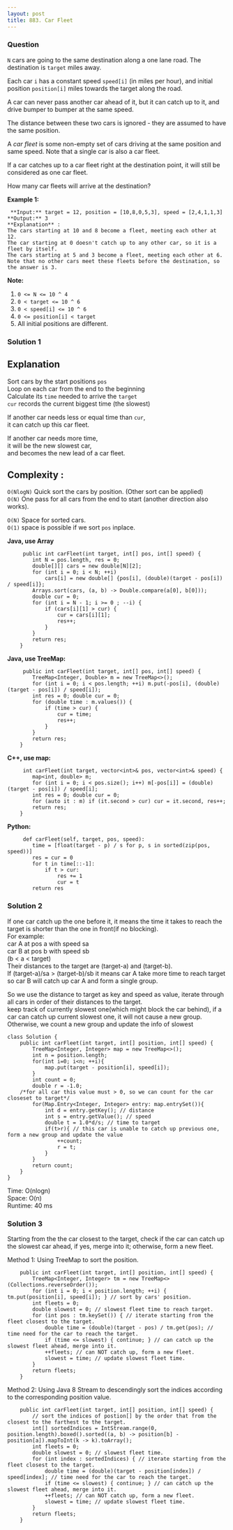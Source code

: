 ```yaml
---
layout: post
title: 883. Car Fleet
---
```

### Question
`N` cars are going to the same destination along a one lane road.  The
destination is `target` miles away.

Each car `i` has a constant speed `speed[i]` (in miles per hour), and initial
position `position[i]` miles towards the target along the road.

A car can never pass another car ahead of it, but it can catch up to it, and
drive bumper to bumper at the same speed.

The distance between these two cars is ignored - they are assumed to have the
same position.

A _car fleet_ is some non-empty set of cars driving  at the same position and
same speed.  Note that a single car is also a car fleet.

If a car catches up to a car fleet right at the destination point, it will
still be considered as one car fleet.

  
How many car fleets will arrive at the destination?



 **Example 1:**

    
    
     **Input:** target = 12, position = [10,8,0,5,3], speed = [2,4,1,1,3]
    **Output:** 3
    **Explanation** :
    The cars starting at 10 and 8 become a fleet, meeting each other at 12.
    The car starting at 0 doesn't catch up to any other car, so it is a fleet by itself.
    The cars starting at 5 and 3 become a fleet, meeting each other at 6.
    Note that no other cars meet these fleets before the destination, so the answer is 3.
    

  
**Note:**

  1. `0 <= N <= 10 ^ 4`
  2. `0 < target <= 10 ^ 6`
  3. `0 < speed[i] <= 10 ^ 6`
  4. `0 <= position[i] < target`
  5. All initial positions are different.

### Solution 1
##  **Explanation**

Sort cars by the start positions `pos`  
Loop on each car from the end to the beginning  
Calculate its `time` needed to arrive the `target`  
`cur` records the current biggest time (the slowest)

If another car needs less or equal time than `cur`,  
it can catch up this car fleet.

If another car needs more time,  
it will be the new slowest car,  
and becomes the new lead of a car fleet.  
  

##  **Complexity** :

`O(NlogN)` Quick sort the cars by position. (Other sort can be applied)  
`O(N)` One pass for all cars from the end to start (another direction also
works).

`O(N)` Space for sorted cars.  
`O(1)` space is possible if we sort `pos` inplace.  
  

 **Java, use Array**

    
    
         public int carFleet(int target, int[] pos, int[] speed) {
            int N = pos.length, res = 0;
            double[][] cars = new double[N][2];
            for (int i = 0; i < N; ++i)
                cars[i] = new double[] {pos[i], (double)(target - pos[i]) / speed[i]};
            Arrays.sort(cars, (a, b) -> Double.compare(a[0], b[0]));
            double cur = 0;
            for (int i = N - 1; i >= 0 ; --i) {
                if (cars[i][1] > cur) {
                    cur = cars[i][1];
                    res++;
                }
            }
            return res;
        }
    

**Java, use TreeMap:**

    
    
         public int carFleet(int target, int[] pos, int[] speed) {
            TreeMap<Integer, Double> m = new TreeMap<>();
            for (int i = 0; i < pos.length; ++i) m.put(-pos[i], (double)(target - pos[i]) / speed[i]);
            int res = 0; double cur = 0;
            for (double time : m.values()) {
                if (time > cur) {
                    cur = time;
                    res++;
                }
            }
            return res;
        }
    

**C++, use map:**

    
    
         int carFleet(int target, vector<int>& pos, vector<int>& speed) {
            map<int, double> m;
            for (int i = 0; i < pos.size(); i++) m[-pos[i]] = (double)(target - pos[i]) / speed[i];
            int res = 0; double cur = 0;
            for (auto it : m) if (it.second > cur) cur = it.second, res++;
            return res;
        }
    

**Python:**

    
    
         def carFleet(self, target, pos, speed):
            time = [float(target - p) / s for p, s in sorted(zip(pos, speed))]
            res = cur = 0
            for t in time[::-1]:
                if t > cur:
                    res += 1
                    cur = t
            return res
    


### Solution 2
If one car catch up the one before it, it means the time it takes to reach the
target is shorter than the one in front(if no blocking).  
For example:  
car A at pos a with speed sa  
car B at pos b with speed sb  
(b < a < target)  
Their distances to the target are (target-a) and (target-b).  
If (target-a)/sa > (target-b)/sb it means car A take more time to reach target
so car B will catch up car A and form a single group.

So we use the distance to target as key and speed as value, iterate through
all cars in order of their distances to the target.  
keep track of currently slowest one(which might block the car behind), if a
car can catch up current slowest one, it will not cause a new group.  
Otherwise, we count a new group and update the info of slowest

    
    
    class Solution {
        public int carFleet(int target, int[] position, int[] speed) {
            TreeMap<Integer, Integer> map = new TreeMap<>();
            int n = position.length;
            for(int i=0; i<n; ++i){
                map.put(target - position[i], speed[i]);
            }
            int count = 0;
            double r = -1.0;
    	/*for all car this value must > 0, so we can count for the car closeset to target*/
            for(Map.Entry<Integer, Integer> entry: map.entrySet()){
                int d = entry.getKey(); // distance
                int s = entry.getValue(); // speed
                double t = 1.0*d/s; // time to target
                if(t>r){ // this car is unable to catch up previous one, form a new group and update the value
                    ++count;
                    r = t;
                }
            }
            return count;
        }
    }
    

Time: O(nlogn)  
Space: O(n)  
Runtime: 40 ms


### Solution 3
Starting from the the car closest to the target, check if the car can catch up
the slowest car ahead, if yes, merge into it; otherwise, form a new fleet.

Method 1: Using TreeMap to sort the position.

    
    
        public int carFleet(int target, int[] position, int[] speed) {
            TreeMap<Integer, Integer> tm = new TreeMap<>(Collections.reverseOrder());
            for (int i = 0; i < position.length; ++i) { tm.put(position[i], speed[i]); } // sort by cars' position.
            int fleets = 0;
            double slowest = 0; // slowest fleet time to reach target.
            for (int pos : tm.keySet()) { // iterate starting from the fleet closest to the target.
                double time = (double)(target - pos) / tm.get(pos); // time need for the car to reach the target.
                if (time <= slowest) { continue; } // can catch up the slowest fleet ahead, merge into it.
                ++fleets; // can NOT catch up, form a new fleet.
                slowest = time; // update slowest fleet time.
            }
            return fleets;
        }
    

Method 2: Using Java 8 Stream to descendingly sort the indices according to
the corresponding position value.

    
    
        public int carFleet(int target, int[] position, int[] speed) {
            // sort the indices of postion[] by the order that from the closest to the farthest to the target.
            int[] sortedIndices = IntStream.range(0, position.length).boxed().sorted((a, b) -> position[b] - position[a]).mapToInt(k -> k).toArray();
            int fleets = 0;
            double slowest = 0; // slowest fleet time.
            for (int index : sortedIndices) { // iterate starting from the fleet closest to the target.
                double time = (double)(target - position[index]) / speed[index]; // time need for the car to reach the target.
                if (time <= slowest) { continue; } // can catch up the slowest fleet ahead, merge into it.
                ++fleets; // can NOT catch up, form a new fleet.
                slowest = time; // update slowest fleet time.
            }
            return fleets;
        }
    



